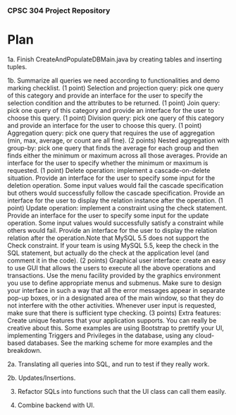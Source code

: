 ### CPSC 304 Project Repository

# Plan
1a. Finish CreateAndPopulateDBMain.java by creating tables and inserting tuples.

1b. Summarize all queries we need according to functionalities and demo marking checklist.
(1 point) Selection and projection query: pick one query of this category and provide an interface for the user to specify the selection condition and the attributes to be returned.
(1 point) Join query: pick one query of this category and provide an interface for the user to choose this query.
(1 point) Division query: pick one query of this category and provide an interface for the user to choose this query.
(1 point) Aggregation query: pick one query that requires the use of aggregation (min, max, average, or count are all fine).
(2 points) Nested aggregation with group-by: pick one query that finds the average for each group and then finds either the minimum or maximum across all those averages. Provide an interface for the user to specify whether the minimum or maximum is requested.
(1 point) Delete operation: implement a cascade-on-delete situation. Provide an interface for the user to specify some input for the deletion operation.  Some input values would fail the cascade specification but others would successfully follow the cascade specification. Provide an interface for the user to display the relation instance after the operation.
(1 point) Update operation: implement a constraint using the check statement. Provide an interface for the user to specify some input for the update operation. Some input values would successfully satisfy a constraint while others would fail. Provide an interface for the user to display the relation relation after the operation.Note that MySQL 5.5 does not support the Check constraint. If your team is using MySQL 5.5, keep the check in the SQL statement, but actually do the check at the application level (and comment it in the code).
(2 points)  Graphical user interface: create an easy to use GUI  that allows the users to execute all the above operations and transactions. Use the menu facility provided by the graphics environment you use to define appropriate menus and submenus. Make sure to design your interface in such a way that all the error messages appear in separate pop-up boxes, or in a designated area of the main window, so that they do not interfere with the other activities. Whenever user input is requested, make sure that there is sufficient type checking. 
(3 points) Extra features: Create unique features that your application supports. You can really be creative about this. Some examples are using Bootstrap to prettify your UI, implementing Triggers and Privileges in the database, using any cloud-based databases. See the marking scheme for more examples and the breakdown.

2a. Translating all queries into SQL, and run to test if they really work.

2b. Updates/Insertions.

3. Refactor SQLs into functions such that the UI class can call them easily.

4. Combine backend with UI.



